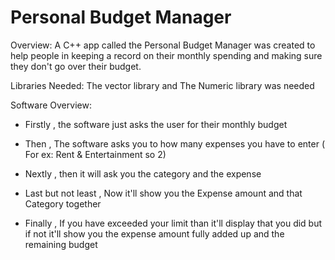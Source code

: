 # Personal Budget Manager 

Overview:
  A C++ app called the Personal Budget Manager was created to
help people in keeping a record on their monthly spending and
making sure they don't go over their budget.

Libraries Needed:
  The vector library and The Numeric library
  was needed

Software Overview:
 * Firstly , the software just asks the user for their monthly budget 

 * Then , The software asks you to how many expenses you have to enter ( For ex: Rent & Entertainment so 2)

 * Nextly , then it will ask you the category and the expense

 * Last but not least , Now it'll show you the Expense amount and that Category together

 * Finally , If you have exceeded your limit than it'll display that you did but if not it'll show you the expense amount fully added up and the remaining budget

